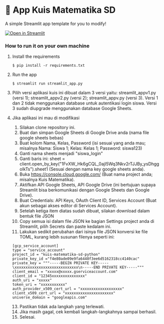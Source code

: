 # 🎈 App Kuis Matematika SD 

A simple Streamlit app template for you to modify!

[![Open in Streamlit](https://static.streamlit.io/badges/streamlit_badge_black_white.svg)](https://blank-app-template.streamlit.app/)

### How to run it on your own machine

1. Install the requirements

   ```
   $ pip install -r requirements.txt
   ```

2. Run the app

   ```
   $ streamlit run streamlit_app.py
   ```

3. Pilih versi aplikasi
   kuis ini dibuat dalam 3 versi yaitu: streamlit_appv1.py (versi 1); streamlit_appv2.py (versi 2); streamlit_appv.py (versi 3). Versi 1 dan 2 tidak menggunakan database untuk autentikasi login siswa. Versi 3 sudah diupgrade menggunakan database Google Sheets.

4. Jika aplikasi ini mau di modifikasi
   1. Silakan clone repository ini.
   2. Buat dan simpan Google Sheets di Google Drive anda (nama file google sheets bebas)
   3. Buat kolom Nama, Kelas, Password (isi sesuai yang anda mau; misalnya Nama: Siswa 1; Kelas: Kelas 1; Password: siswa123)
   4. Ganti nama sheets menjadi "siswa_login"
   5. Ganti baris ini: sheet = client.open_by_key("1FvXW_Hk6gCQL_0ajI5Wq3Nkv2rTJJBy_ysDhggolkTs").sheet1 (Sesuai dengan nama key google sheets anda).
   6. Buka https://console.cloud.google.com/ (Buat nama project anda; misalnya Kuis Matematika).
   7. Aktifkan API Google Sheets, API Google Drive (ini bertujuan supaya Streamlit bisa berkomunikasi dengan Google Sheets dan Google Drive).
   8. Buat Credentials: API Keys, OAuth Client ID, Services Account (Buat akun sebagai akses editor di Services Account).
   9. Setelah ketiga item diatas sudah dibuat, silakan download dalam bentuk file JSON
   10. Copy semua isi dalam file JSON ke bagian Settings project anda di Streamlit, pilih Secrets dan paste kedalam ini.
   11. Lakukan sedikit perubahan dari isinya file JSON konversi ke file TOML, kurang lebih susunan filenya seperti ini:
   ```
   [gcp_service_account]
   type = "service_account"
   project_id = "kuis-matematika-sd-python"
   private_key_id ="f4e80ade09e9fa6440f3ee6d5162318cc4140cac"
   private_key = """-----BEGIN PRIVATE KEY-----\xxxxxxxxxxxxxxxxxxxxxxxxxxxxx\n-----END PRIVATE KEY-----"""
   client_email = "xxxxx@xxxxx.gserviceaccount.com"
   client_id = "12345xxxxxxxxxxxxxxx"
   auth_uri = "xxxxx"
   token_uri = "xxxxxxxxxxx"
   auth_provider_x509_cert_url = "xxxxxxxxxxxxxxxxxxx"
   client_x509_cert_url = "xxxxxxxxxxxxxxxxxxxxxx"
   universe_domain = "googleapis.com"
   ```
    13. Pastikan tidak ada langkah yang terlewati.
    14. Jika masih gagal, cek kembali langkah-langkahnya sampai berhasil.
    15. Selesai.
   
